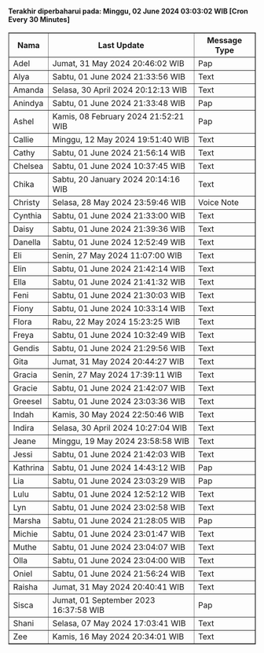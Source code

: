 #### Terakhir diperbaharui pada: Minggu, 02 June 2024 03:03:02 WIB [Cron Every 30 Minutes]

<table border='1'><tr><th>Nama</th><th>Last Update</th><th>Message Type</th></tr><tr><td>Adel</td><td>Jumat, 31 May 2024 20:46:02 WIB</td><td>Pap</td></tr><tr><td>Alya</td><td>Sabtu, 01 June 2024 21:33:56 WIB</td><td>Text</td></tr><tr><td>Amanda</td><td>Selasa, 30 April 2024 20:12:13 WIB</td><td>Text</td></tr><tr><td>Anindya</td><td>Sabtu, 01 June 2024 21:33:48 WIB</td><td>Pap</td></tr><tr><td>Ashel</td><td>Kamis, 08 February 2024 21:52:21 WIB</td><td>Pap</td></tr><tr><td>Callie</td><td>Minggu, 12 May 2024 19:51:40 WIB</td><td>Text</td></tr><tr><td>Cathy</td><td>Sabtu, 01 June 2024 21:56:14 WIB</td><td>Text</td></tr><tr><td>Chelsea</td><td>Sabtu, 01 June 2024 10:37:45 WIB</td><td>Text</td></tr><tr><td>Chika</td><td>Sabtu, 20 January 2024 20:14:16 WIB</td><td>Text</td></tr><tr><td>Christy</td><td>Selasa, 28 May 2024 23:59:46 WIB</td><td>Voice Note</td></tr><tr><td>Cynthia</td><td>Sabtu, 01 June 2024 21:33:00 WIB</td><td>Text</td></tr><tr><td>Daisy</td><td>Sabtu, 01 June 2024 21:39:36 WIB</td><td>Text</td></tr><tr><td>Danella</td><td>Sabtu, 01 June 2024 12:52:49 WIB</td><td>Text</td></tr><tr><td>Eli</td><td>Senin, 27 May 2024 11:07:00 WIB</td><td>Text</td></tr><tr><td>Elin</td><td>Sabtu, 01 June 2024 21:42:14 WIB</td><td>Text</td></tr><tr><td>Ella</td><td>Sabtu, 01 June 2024 21:41:32 WIB</td><td>Text</td></tr><tr><td>Feni</td><td>Sabtu, 01 June 2024 21:30:03 WIB</td><td>Text</td></tr><tr><td>Fiony</td><td>Sabtu, 01 June 2024 10:33:14 WIB</td><td>Text</td></tr><tr><td>Flora</td><td>Rabu, 22 May 2024 15:23:25 WIB</td><td>Text</td></tr><tr><td>Freya</td><td>Sabtu, 01 June 2024 10:32:49 WIB</td><td>Text</td></tr><tr><td>Gendis</td><td>Sabtu, 01 June 2024 21:29:56 WIB</td><td>Text</td></tr><tr><td>Gita</td><td>Jumat, 31 May 2024 20:44:27 WIB</td><td>Text</td></tr><tr><td>Gracia</td><td>Senin, 27 May 2024 17:39:11 WIB</td><td>Text</td></tr><tr><td>Gracie</td><td>Sabtu, 01 June 2024 21:42:07 WIB</td><td>Text</td></tr><tr><td>Greesel</td><td>Sabtu, 01 June 2024 23:03:36 WIB</td><td>Text</td></tr><tr><td>Indah</td><td>Kamis, 30 May 2024 22:50:46 WIB</td><td>Text</td></tr><tr><td>Indira</td><td>Selasa, 30 April 2024 10:27:04 WIB</td><td>Text</td></tr><tr><td>Jeane</td><td>Minggu, 19 May 2024 23:58:58 WIB</td><td>Text</td></tr><tr><td>Jessi</td><td>Sabtu, 01 June 2024 21:42:03 WIB</td><td>Text</td></tr><tr><td>Kathrina</td><td>Sabtu, 01 June 2024 14:43:12 WIB</td><td>Pap</td></tr><tr><td>Lia</td><td>Sabtu, 01 June 2024 23:03:29 WIB</td><td>Pap</td></tr><tr><td>Lulu</td><td>Sabtu, 01 June 2024 12:52:12 WIB</td><td>Text</td></tr><tr><td>Lyn</td><td>Sabtu, 01 June 2024 23:02:58 WIB</td><td>Text</td></tr><tr><td>Marsha</td><td>Sabtu, 01 June 2024 21:28:05 WIB</td><td>Pap</td></tr><tr><td>Michie</td><td>Sabtu, 01 June 2024 23:01:47 WIB</td><td>Text</td></tr><tr><td>Muthe</td><td>Sabtu, 01 June 2024 23:04:07 WIB</td><td>Text</td></tr><tr><td>Olla</td><td>Sabtu, 01 June 2024 23:04:00 WIB</td><td>Text</td></tr><tr><td>Oniel</td><td>Sabtu, 01 June 2024 21:56:24 WIB</td><td>Text</td></tr><tr><td>Raisha</td><td>Jumat, 31 May 2024 20:40:41 WIB</td><td>Text</td></tr><tr><td>Sisca</td><td>Jumat, 01 September 2023 16:37:58 WIB</td><td>Pap</td></tr><tr><td>Shani</td><td>Selasa, 07 May 2024 17:03:41 WIB</td><td>Text</td></tr><tr><td>Zee</td><td>Kamis, 16 May 2024 20:34:01 WIB</td><td>Text</td></tr></table>